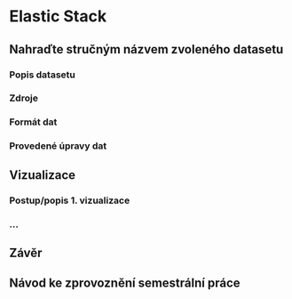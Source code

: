 # Elastic Stack

## Nahraďte stručným názvem zvoleného datasetu

### Popis datasetu

### Zdroje

### Formát dat

### Provedené úpravy dat

## Vizualizace

### Postup/popis 1. vizualizace

### ...

## Závěr

## Návod ke zprovoznění semestrální práce